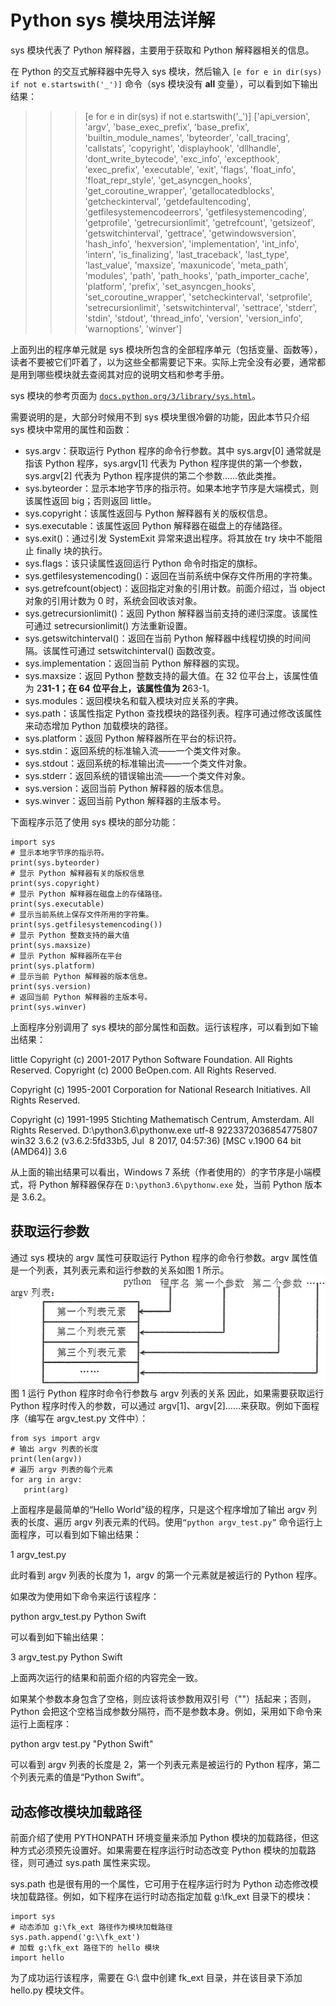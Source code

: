 # Python sys 模块用法详解

sys 模块代表了 Python 解释器，主要用于获取和 Python 解释器相关的信息。

在 Python 的交互式解释器中先导入 sys 模块，然后输入 `[e for e in dir(sys) if not e.startswith('_')]` 命令（sys 模块没有 __all__ 变量），可以看到如下输出结果：

>>> [e for e in dir(sys) if not e.startswith('_')]
['api_version', 'argv', 'base_exec_prefix', 'base_prefix', 'builtin_module_names', 'byteorder', 'call_tracing', 'callstats', 'copyright', 'displayhook', 'dllhandle', 'dont_write_bytecode', 'exc_info', 'excepthook', 'exec_prefix', 'executable', 'exit', 'flags', 'float_info', 'float_repr_style', 'get_asyncgen_hooks', 'get_coroutine_wrapper', 'getallocatedblocks', 'getcheckinterval', 'getdefaultencoding', 'getfilesystemencodeerrors', 'getfilesystemencoding', 'getprofile', 'getrecursionlimit', 'getrefcount', 'getsizeof', 'getswitchinterval', 'gettrace', 'getwindowsversion', 'hash_info', 'hexversion', 'implementation', 'int_info', 'intern', 'is_finalizing', 'last_traceback', 'last_type', 'last_value', 'maxsize', 'maxunicode', 'meta_path', 'modules', 'path', 'path_hooks', 'path_importer_cache', 'platform', 'prefix', 'set_asyncgen_hooks', 'set_coroutine_wrapper', 'setcheckinterval', 'setprofile', 'setrecursionlimit', 'setswitchinterval', 'settrace', 'stderr', 'stdin', 'stdout', 'thread_info', 'version', 'version_info', 'warnoptions', 'winver']

上面列出的程序单元就是 sys 模块所包含的全部程序单元（包括变量、函数等），读者不要被它们吓着了，以为这些全都需要记下来。实际上完全没有必要，通常都是用到哪些模块就去查阅其对应的说明文档和参考手册。

sys 模块的参考页面为 [`docs.python.org/3/library/sys.html`](https://docs.python.org/3/library/sys.html)。

需要说明的是，大部分时候用不到 sys 模块里很冷僻的功能，因此本节只介绍 sys 模块中常用的属性和函数：

*   sys.argv：获取运行 Python 程序的命令行参数。其中 sys.argv[0] 通常就是指该 Python 程序，sys.argv[1] 代表为 Python 程序提供的第一个参数，sys.argv[2] 代表为 Python 程序提供的第二个参数……依此类推。
*   sys.byteorder：显示本地字节序的指示符。如果本地字节序是大端模式，则该属性返回 big；否则返回 little。
*   sys.copyright：该属性返回与 Python 解释器有关的版权信息。
*   sys.executable：该属性返回 Python 解释器在磁盘上的存储路径。
*   sys.exit()：通过引发 SystemExit 异常来退出程序。将其放在 try 块中不能阻止 finally 块的执行。
*   sys.flags：该只读属性返回运行 Python 命令时指定的旗标。
*   sys.getfilesystemencoding()：返回在当前系统中保存文件所用的字符集。
*   sys.getrefcount(object)：返回指定对象的引用计数。前面介绍过，当 object 对象的引用计数为 0 时，系统会回收该对象。
*   sys.getrecursionlimit()：返回 Python 解释器当前支持的递归深度。该属性可通过 setrecursionlimit() 方法重新设置。
*   sys.getswitchinterval()：返回在当前 Python 解释器中线程切换的时间间隔。该属性可通过 setswitchinterval() 函数改变。
*   sys.implementation：返回当前 Python 解释器的实现。
*   sys.maxsize：返回 Python 整数支持的最大值。在 32 位平台上，该属性值为 2**31-1；在 64 位平台上，该属性值为 2**63-1。
*   sys.modules：返回模块名和载入模块对应关系的字典。
*   sys.path：该属性指定 Python 查找模块的路径列表。程序可通过修改该属性来动态增加 Python 加载模块的路径。
*   sys.platform：返回 Python 解释器所在平台的标识符。
*   sys.stdin：返回系统的标准输入流——一个类文件对象。
*   sys.stdout：返回系统的标准输出流——一个类文件对象。
*   sys.stderr：返回系统的错误输出流——一个类文件对象。
*   sys.version：返回当前 Python 解释器的版本信息。
*   sys.winver：返回当前 Python 解释器的主版本号。

下面程序示范了使用 sys 模块的部分功能：

```
import sys
# 显示本地字节序的指示符。
print(sys.byteorder)
# 显示 Python 解释器有关的版权信息
print(sys.copyright)
# 显示 Python 解释器在磁盘上的存储路径。
print(sys.executable)
# 显示当前系统上保存文件所用的字符集。
print(sys.getfilesystemencoding())
# 显示 Python 整数支持的最大值
print(sys.maxsize)
# 显示 Python 解释器所在平台
print(sys.platform)
# 显示当前 Python 解释器的版本信息。
print(sys.version)
# 返回当前 Python 解释器的主版本号。
print(sys.winver)
```

上面程序分别调用了 sys 模块的部分属性和函数。运行该程序，可以看到如下输出结果：

little
Copyright (c) 2001-2017 Python Software Foundation.
All Rights Reserved.
Copyright (c) 2000 BeOpen.com.
All Rights Reserved.

Copyright (c) 1995-2001 Corporation for National Research Initiatives.
All Rights Reserved.

Copyright (c) 1991-1995 Stichting Mathematisch Centrum, Amsterdam.
All Rights Reserved.
D:\python3.6\pythonw.exe
utf-8
9223372036854775807
win32
3.6.2 (v3.6.2:5fd33b5, Jul  8 2017, 04:57:36) [MSC v.1900 64 bit (AMD64)]
3.6

从上面的输出结果可以看出，Windows 7 系统（作者使用的）的字节序是小端模式，将 Python 解释器保存在 `D:\python3.6\pythonw.exe` 处，当前 Python 版本是 3.6.2。

## 获取运行参数

通过 sys 模块的 argv 属性可获取运行 Python 程序的命令行参数。argv 属性值是一个列表，其列表元素和运行参数的关系如图 1 所示。
![运行 Python 程序时命令行参数与 argv 列表的关系](img/9881f6a26ee467bf3926153550f59af7.jpg)
图 1 运行 Python 程序时命令行参数与 argv 列表的关系
因此，如果需要获取运行 Python 程序时传入的参数，可以通过 argv[1]、argv[2]……来获取。例如下面程序（编写在 argv_test.py 文件中）：

```
from sys import argv
# 输出 argv 列表的长度
print(len(argv))
# 遍历 argv 列表的每个元素
for arg in argv:
   print(arg)
```

上面程序是最简单的“Hello World”级的程序，只是这个程序增加了输出 argv 列表的长度、遍历 argv 列表元素的代码。使用`“python argv_test.py”` 命令运行上面程序，可以看到如下输出结果：

1
argv_test.py

此时看到 argv 列表的长度为 1，argv 的第一个元素就是被运行的 Python 程序。

如果改为使用如下命令来运行该程序：

python argv_test.py Python Swift

可以看到如下输出结果：

3
argv_test.py
Python
Swift

上面两次运行的结果和前面介绍的内容完全一致。

如果某个参数本身包含了空格，则应该将该参数用双引号（""）括起来；否则，Python 会把这个空格当成参数分隔符，而不是参数本身。例如，采用如下命令来运行上面程序：

python argv test.py "Python Swift"

可以看到 argv 列表的长度是 2，第一个列表元素是被运行的 Python 程序，第二个列表元素的值是“Python Swift”。

## 动态修改模块加载路径

前面介绍了使用 PYTHONPATH 环境变量来添加 Python 模块的加载路径，但这种方式必须预先设置好。如果需要在程序运行时动态改变 Python 模块的加载路径，则可通过 sys.path 属性来实现。

sys.path 也是很有用的一个属性，它可用于在程序运行时为 Python 动态修改模块加载路径。例如，如下程序在运行时动态指定加载 g:\fk_ext 目录下的模块：

```
import sys
# 动态添加 g:\fk_ext 路径作为模块加载路径
sys.path.append('g:\\fk_ext')
# 加载 g:\fk_ext 路径下的 hello 模块
import hello
```

为了成功运行该程序，需要在 G:\ 盘中创建 fk_ext 目录，并在该目录下添加 hello.py 模块文件。